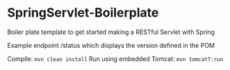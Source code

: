 # SpringServlet-Boilerplate
Boiler plate template to get started making a RESTful Servlet with Spring

Example endpoint /status which displays the version defined in the POM


Compile: `mvn clean install`
Run using embedded Tomcat: `mvn tomcat7:run`
